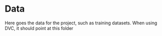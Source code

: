 # Data

Here goes the data for the project, such as training datasets. When using DVC, it should point at this folder
